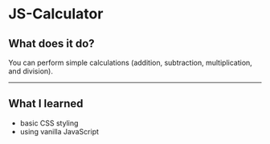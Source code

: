 # JS-Calculator

## What does it do?

You can perform simple calculations (addition, subtraction, multiplication, and division).

----
## What I learned
* basic CSS styling
* using vanilla JavaScript

